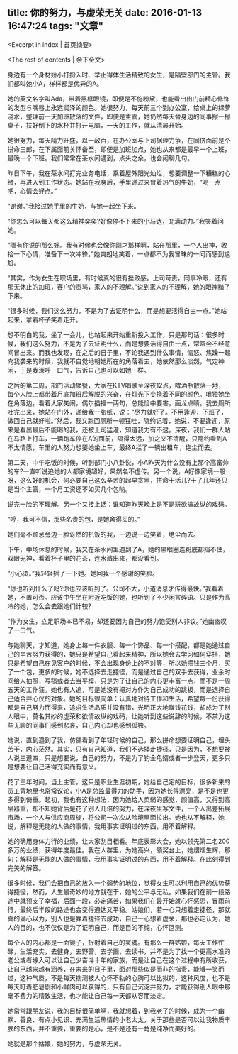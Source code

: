 title: 你的努力，与虚荣无关
date: 2016-01-13 16:47:24
tags: "文章"
---
<Excerpt in index | 首页摘要> 
<!-- more -->
<The rest of contents | 余下全文>

 身边有一个身材娇小打扮入时、举止得体生活精致的女生，是隔壁部门的主管。我们都叫她小A，样样都是优异的A。

她的英文名字叫Ada，带着黑框眼镜，即便是不施粉黛，也能看出出门前精心修饰的发型与嘴唇上永远润泽的颜色。她很努力，每天前三个到办公室，给桌上的绿萝浇水，整理前一天加班散落的文件，即便是主管，她仍然每天替身边的同事擦一擦桌子，扶好倒下的水杯并打开电脑，一天的工作，就从清晨开始。

她很努力，每天精力旺盛，以一敌百，在办公室与上司据理力争，在同侪面前是个拼命三郎，在下属面前关怀备至，即便是加班加点，她也从来都是最早一个上班，最晚一个下班。我们常常在茶水间遇到，点头之余，也会闲聊几句。

昨日下午，我在茶水间打完业务电话，乘着屋外阳光灿烂，想要调整一下糟糕的心绪，再进入到工作状态。她站在我身后，手里递过来冒着热气的牛奶，“喝一点吧，心情会好点。”

“谢谢。”我接过她手里的牛奶，与她一起坐下来。

“你怎么可以每天都这么精神奕奕?好像停不下来的小马达，充满动力。”我笑着问她。

“哪有你说的那么好。我有时候也会像你刚才那样啊，站在那里，一个人出神，收拾一下心情，准备下一次冲锋。”她爽朗地笑着，一点都不为我冒昧的一问而感到尴尬。

“其实，作为女生在职场里，有时候真的很有挫败感。上司苛责，同事冷眼，还有那无休止的加班，客户的责骂，家人的不理解。”说到家人的不理解，她的眼神黯了下来。

“很多时候，我们这么努力，不是为了去证明什么，而是想要活得自由一点。”她站起来，拿着杯子笑着走开。

想不明白的我，坐了一会儿，也站起来开始重新投入工作，只是那句话：很多时候，我们这么努力，不是为了去证明什么，而是想要活得自由一点，常常会不经意间冒出来。而我也发现，在之后的日子里，不论我遇到什么事情，恼怒、焦躁一起向我袭来的时候，我就不自觉地朝她所在的角落看去，她依然那么淡然，气定神闲，于是我深呼一口气，告诉自己也可以如她一样。

之后的第二周，部门活动聚餐，大家在KTV唱歌至深夜12点，啤酒瓶散落一地，每个人脸上都带着月底加班后解脱的兴奋，在灯光下变换着不同的颜色。唯独她坐在角落边，看着大家笑闹，偶尔插播一两句，总能恰中要害，画龙点睛。我去厕所吐完出来，她站在门外，递给我一张纸，说：“尽力就好了。不用逢迎，下班了，做回自己就好啦。”然后，我又跑回厕所一顿狂吐，隐约记着，她说，不要逢迎，原来是看出最后不能喝的我，还被上司猛灌，知道我力有不逮。深夜，我们一群人站在马路上打车，一辆跑车停在A的面前，隔得太远，加之又不清醒，只隐约看到A不太情愿，车里的人努力想要她坐上车，最终A拦了一辆出租车，绝尘而去。

第二天，中午吃饭的时候，听到部门小八卦说，小A昨天为什么没有上那个高富帅的车?一直听说追她的人都家境超好，果然名不虚传。另一个说，A好像家境一般呀，这么好的机会，何必要自己这么辛苦的起早贪黑，拼命干活儿?干了几年还只是当个主管，一个月工资还不如买几个包呐。

说完一脸的不理解。另一个又接上话：谁知道昨天晚上是不是玩欲擒故纵的戏码。

“哼，我可不信，那些名贵的包，是她舍得买的。”

她们毫不顾忌旁边一脸讶然的扒饭的我，一边说一边笑着，绝尘而去。

下午，中场休息的时候，我又在茶水间里遇到了A，她的黑眼圈连粉底都挡不住，双眼无神，看着杯子里的花茶，连水溅出来，都没看到。

“小心烫。”我轻轻摇了一下她。她回我一个感谢的笑脸。

“你也听到什么了吗?你也应该听到了。公司不大，小道消息才传得最快。”我看着她，不置可否。应该中午坐在附近吃饭的她，也听到了不少闲言碎语。只是作为高冷的她，怎么会去跟她们计较?

“作为女生，立足职场本已不易，却还要因为自己的努力饱受别人非议。”她幽幽叹了一口气。

与她聊天，才知道，她身上每一件衣服、每一个饰品、每一个搭配，都是她通过自己的辛苦努力获得的，她只是希望自己看起来精神，所以她会去学习如何穿搭，她只是希望自己在见客户的时候，不会出现身份上的不对等，所以她攒钱三个月，买了一个包，更多的时候，她不选择去走捷径，而是通过自己的双手去获得，业余时间给人拍照，写稿或者去当平模，只是为了让自己的内心更丰富一点，而不是一周五天的工作狂。她也有人追，可是她没有把对方作为自己成功的跳板，而是选择自己适合并心仪的对象。她的目标很简单：认真地对待工作和生活，希望每一份获得都是自己努力而得来，追求生活品质并没有错，光明正大地赚钱花钱，却成为了别人眼中，莫名其妙的虚荣和欲情故纵的戏码，让她听到这些说辞的时候，不禁为这些无聊的同事们感到悲哀，自己内心却也感到孤独。

她说，直到遇到了我，仿佛看到了年轻时候的自己，那么拼命想要证明自己，埋头苦干，内心茫然。其实，只有自己知道，我们不选择走捷径，只是因为，不想要被人说三道四，只是想要说，自己的努力，不是为了钓金龟婿或者一步登天，更多只是想要让自己活得充实而有意义。

花了三年时间，当上主管，这只是职业生涯初期，她给自己定的目标，很多新来的员工背地里也常常议论，小A是总监最得力的助手，因为她长得漂亮，是不是也更多得到倚重。起初，我也有这种想法，因为她给人柔弱的感觉，颜值高，又得到高层器重，却不知她背后是花了别人几倍的努力，在深夜里写文件，一个人出差拓展市场，一个人与供应商周旋，将公司一次次从险境里面拉出。她也从不解释，她说，解释是无能的人做的事情，我用事实证明过的东西，用不着解释。

她的确用身体力行的业绩，让大家刮目相看。年底表彰大会，她以领先第二名200多万的业绩，获得年度最佳。我在人群里，为她高兴，领奖台上，她熠熠生辉，那句：解释是无能的人做的事情，我用事实证明过的东西，用不着解释。在此刻得到完美的解答。

很多时候，我们会把自己的放入一个弱势的地位，觉得女生可以利用自己的优势获得捷径，然而，人生最奇妙的地方就在于，她的公平与无私。如果我们在前一段路途中就预支了幸福，后面一段，必定痛苦，如果我们在最开始就心怀感恩，冒雨前行，最终后半段的路途也会变得通达又平稳。姑娘们，若一心只想着走捷径，那就真的满心以为，别人也是靠着捷径去成功，自己一心想着虚荣，那也必定认为，她人的目的，也不仅仅是为了证明自己，而是目的不纯，心怀叵测。

每个人的内心都是一面镜子，折射着自己的灵魂。有那么一群姑娘，每天工作忙碌，生活充实，去健身，去野营，去学画，去读书，并不是为了找一个更高水准的老公或者嫁入可以让自己少奋斗十年的家族，而是让自己在这个过程中有所收获，让自己越来越有涵养，在未来的日子里，面对那些似是而非的指责，能够一笑而过，这种气质，不是每天揣测被人心怀不轨的心胸可以比拟的，这种风度，也不是每天盯着肥皂剧和小鲜肉可以获得的，只有自己沉淀并努力，才能获得别人眼中那毫不费力的精致生活，也才能让自己每一天都从容而淡定。

她常常跟朋友说，我的目标很简单啊，我就想着，到我老了的时候，成为一个幽默、善良、有点小见识、充满生活热情的小老太太，关于那些是否可以让我物质丰腴的东西，并不重要，重要的是心，是不是还有一角是纯净而美好的。

她就是那个姑娘，她的努力，与虚荣无关。